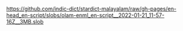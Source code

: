 https://github.com/indic-dict/stardict-malayalam/raw/gh-pages/en-head_en-script/slobs/olam-enml_en-script__2022-01-21_11-57-16Z__3MB.slob  

